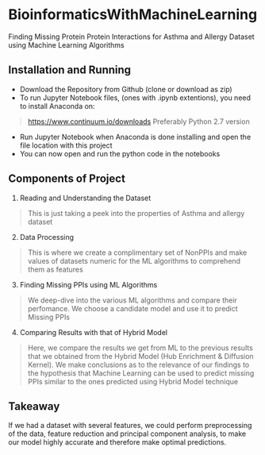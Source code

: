 # BioinformaticsWithMachineLearning
Finding Missing Protein Protein Interactions for Asthma and Allergy Dataset using Machine Learning Algorithms

## Installation and Running
* Download the Repository from Github (clone or download as zip)
* To run Jupyter Notebook files, (ones with .ipynb extentions), you need to install Anaconda on:
> https://www.continuum.io/downloads
> Preferably Python 2.7 version
* Run Jupyter Notebook when Anaconda is done installing and open the file location with this project
* You can now open and run the python code in the notebooks

## Components of Project
1. Reading and Understanding the Dataset
> This is just taking a peek into the properties of Asthma and allergy dataset
2. Data Processing
> This is where we create a complimentary set of NonPPIs and make values of datasets numeric for the ML algorithms to comprehend them as features
3. Finding Missing PPIs using ML Algorithms
> We deep-dive into the various ML algorithms and compare their perfomance. We choose a candidate model and use it to predict Missing PPIs 
4. Comparing Results with that of Hybrid Model
> Here, we compare the results we get from ML to the previous results that we obtained from the Hybrid Model (Hub Enrichment & Diffusion Kernel). We make conclusions as to the relevance of our findings to the hypothesis that Machine Learning can be used to predict missing PPIs similar to the ones predicted using Hybrid Model technique

## Takeaway
If we had a dataset with several features, we could perform preprocessing of the data, feature reduction and principal component analysis, to make our model highly accurate and therefore make optimal predictions.
